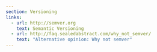 ```yaml
---
section: Versioning
links:
  - url: http://semver.org
    text: Semantic Versioning
  - url: http://faq.sealedabstract.com/why_not_semver/
    text: "Alternative opinion: Why not semver"
---
```

